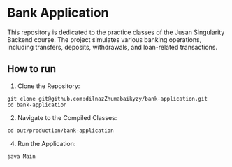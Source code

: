 # Bank Application

This repository is dedicated to the practice classes of the Jusan Singularity Backend course. The project simulates various banking operations, including transfers, deposits, withdrawals, and loan-related transactions.

## How to run
1. Clone the Repository:
```
git clone git@github.com:dilnazZhumabaikyzy/bank-application.git
cd bank-application
```
2. Navigate to the Compiled Classes:
```
cd out/production/bank-application
```
4. Run the Application:
```
java Main
```
